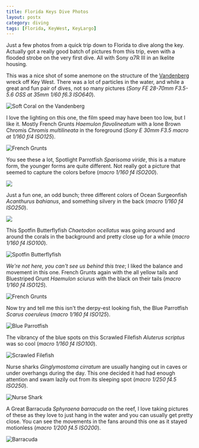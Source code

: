 ```yaml
---
title: Florida Keys Dive Photos
layout: postx
category: diving
tags: [Florida, KeyWest, KeyLargo]
---
```


Just a few photos from a quick trip down to Florida to dive along the key. Actually got a really good batch of pictures
from this trip, even with a flooded strobe on the very first dive. All with Sony α7R III in an Ikelite housing.

This was a nice shot of some anemone on the structure of the 
[Vandenberg](https://en.wikipedia.org/wiki/USNS_General_Hoyt_S._Vandenberg_(T-AGM-10)) wreck off Key West. There
was a lot of particles in the water, and while a great and fun pair of dives, not so many pictures (_Sony FE 28-70mm 
F3.5-5.6 OSS at 35mm 1/60 f6.3 ISO640_).

![Soft Coral on the Vandenberg](/assets/img/diving/florida-dive-07358.jpg)

I love the lighting on this one, the film speed may have been too low, but I like it. Mostly French Grunts
_Haemulon flavolineatum_ with a lone Brown Chromis _Chromis multilineata_ in the foreground (_Sony E 30mm F3.5 macro 
at 1/160 f/4 ISO125_).

![French Grunts](/assets/img/diving/florida-dive-07509.jpg)

You see these a lot, Spotlight Parrotfish _Sparisoma viride_, this is a mature form, the younger forms are quite 
different. Not really got a picture that seemed to capture the colors before (_macro 1/160 f4 ISO200_).

![](/assets/img/diving/florida-dive-07595.jpg)

Just a fun one, an odd bunch; three different colors of Ocean Surgeonfish _Acanthurus bahianus_, and something 
silvery in the back (_macro 1/160 f4 ISO250_).

![](/assets/img/diving/florida-dive-07609.jpg)

This Spotfin Butterflyfish _Chaetodon ocellatus_ was going around and around the corals in the background and pretty 
close up for a while (_macro 1/160 f4 ISO100_).

![Spotfin Butterflyfish](/assets/img/diving/florida-dive-07616.jpg)

_We're not here, you can't see us behind this tree_; I liked the balance and movement in this one. French Grunts
again with the all yellow tails and Bluestriped Grunt _Haemulon sciurus_ with the black on 
their tails (_macro 1/160 f4 ISO125_).

![French Grunts](/assets/img/diving/florida-dive-07656.jpg)

Now try and tell me this isn't the derpy-est looking fish, the Blue Parrotfish _Scarus coeruleus_ (_macro 1/160 f4 
ISO125_).

![Blue Parrotfish](/assets/img/diving/florida-dive-07729.jpg)

The vibrancy of the blue spots on this Scrawled Filefish _Aluterus scriptus_ was so cool (_macro 1/160 f4 ISO100_).

![Scrawled Filefish](/assets/img/diving/florida-dive-07814.jpg)

Nurse sharks _Ginglymostoma cirratum_ are usually hanging out in caves or under overhangs during the day. This one 
decided it had had enough attention and swam lazily out from its sleeping spot (_macro 1/250 f4.5 ISO250_).

![Nurse Shark](/assets/img/diving/florida-dive-07867.jpg)

A Great Barracuda _Sphyraena barracuda_ on the reef, I love taking pictures of these as they love to just hang in the 
water and you can usually get pretty close. You can see the movements in the fans around this one as it stayed 
motionless (_macro 1/200 f4.5 ISO200_).

![Barracuda](/assets/img/diving/florida-dive-07902.jpg)
